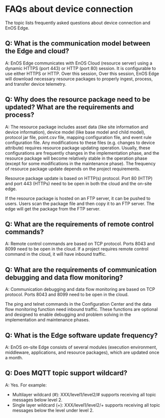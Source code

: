 # FAQs about device connection

The topic lists frequently asked questions about device connection and EnOS Edge.

## Q: What is the communication model between the Edge and cloud?

A: EnOS Edge communicates with EnOS Cloud (resource server) using a dynamic HTTPS (port 443) or HTTP (port 80) session. It is configurable to use either HTTPS or HTTP. Over this session, Over this session, EnOS Edge will download necessary resource packages to properly ingest, process, and transfer device telemetry. 



## Q: Why does the resource package need to be updated? What are the requirements and process?

A: The resource package includes asset data (like site information and device information), device model (like base model and child model), protocol jar file, point.csv file, mapping configuration file, and event rule configuration file.  Any modifications to these files (e.g. changes to device attribute) requires resource package updating operation. Usually, these configurations are frequently changes in the implementation phase, and the resource package will become relatively stable in the operation phase (except for some modifications in the maintenance phase). The frequency of resource package update depends on the project requirements.

Resource package update is based on HTTP(s) protocol. Port 80 (HTTP) and port 443 (HTTPs) need to be open in both the cloud and the on-site edge.    

If the resource package is hosted on an FTP server, it can be pushed to users. Users scan the package file and then copy it to an FTP server. The edge will get the package from the FTP server. 



## Q: What are the requirements of remote control commands?

A: Remote control commands are based on TCP protocol. Ports 8043 and 8099 need to be open in the cloud. If a project requires remote control command in the cloud, it will have inbound traffic. 



## Q: What are the requirements of communication debugging and data flow monitoring?

A: Communication debugging and data flow monitoring are based on TCP protocol. Ports 8043 and 8099 need to be open in the cloud.  

The ping and telnet commands in the Configuration Center and the data flow monitoring function need inbound traffic. These functions are optional and designed to enable debugging and problem solving in the implementation and maintenance phases.



## Q: What is the Edge software update frequency?

A: EnOS on-site Edge consists of several modules (execution environment, middleware, applications, and resource packages), which are updated once a month.   



## Q: Does MQTT topic support  wildcard?

A: Yes. For example:

- Multilayer wildcard (#): XXX/level1/level2/# supports receiving all topic messages below level 2.
- Single layer wildcard (+): XXX/level1/level2/+ supports receiving all topic messages below the level under level 2. 